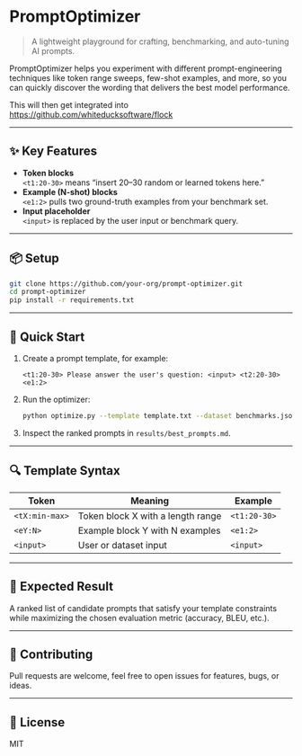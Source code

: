 # PromptOptimizer

> A lightweight playground for crafting, benchmarking, and auto-tuning AI prompts.

PromptOptimizer helps you experiment with different prompt-engineering techniques like token range sweeps, few-shot examples, and more, so you can quickly discover the wording that delivers the best model performance.

This will then get integrated into https://github.com/whiteducksoftware/flock

---

## ✨ Key Features
- **Token blocks**  
  ` <t1:20-30> ` means “insert 20–30 random or learned tokens here.”  
- **Example (N-shot) blocks**  
  ` <e1:2> ` pulls two ground-truth examples from your benchmark set.  
- **Input placeholder**  
  ` <input> ` is replaced by the user input or benchmark query.

---

## 📦 Setup

```bash
git clone https://github.com/your-org/prompt-optimizer.git
cd prompt-optimizer
pip install -r requirements.txt
````

---

## 🚀 Quick Start

1. Create a prompt template, for example:

   ```text
   <t1:20-30> Please answer the user's question: <input> <t2:20-30> <e1:2>
   ```

2. Run the optimizer:

   ```bash
   python optimize.py --template template.txt --dataset benchmarks.json
   ```

3. Inspect the ranked prompts in `results/best_prompts.md`.

---

## 🔍 Template Syntax

| Token          | Meaning                           | Example      |
| -------------- | --------------------------------- | ------------ |
| `<tX:min-max>` | Token block X with a length range | `<t1:20-30>` |
| `<eY:N>`       | Example block Y with N examples   | `<e1:2>`     |
| `<input>`      | User or dataset input             | `<input>`    |

---

## 🎯 Expected Result

A ranked list of candidate prompts that satisfy your template constraints while maximizing the chosen evaluation metric (accuracy, BLEU, etc.).

---

## 🤝 Contributing

Pull requests are welcome, feel free to open issues for features, bugs, or ideas.

---

## 📜 License

MIT

